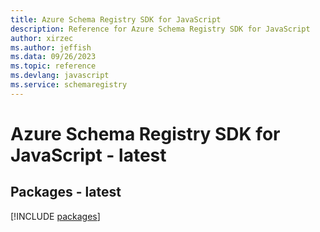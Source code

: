 ```yaml
---
title: Azure Schema Registry SDK for JavaScript
description: Reference for Azure Schema Registry SDK for JavaScript
author: xirzec
ms.author: jeffish
ms.data: 09/26/2023
ms.topic: reference
ms.devlang: javascript
ms.service: schemaregistry
---
```

# Azure Schema Registry SDK for JavaScript - latest
## Packages - latest
[!INCLUDE [packages](schema-registry-index.md)]